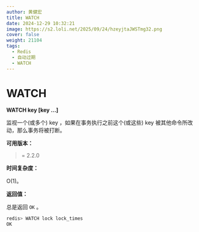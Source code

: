 ```yaml
---
author: 黄健宏
title: WATCH
date: 2024-12-29 10:32:21
image: https://s2.loli.net/2025/09/24/hzeyjtaJWSTmg32.png
cover: false
weight: 21104
tags:
  - Redis
  - 自动过期
  - WATCH
---
```


# WATCH

**WATCH key [key …]**

监视一个(或多个) key ，如果在事务执行之前这个(或这些) key 被其他命令所改动，那么事务将被打断。

**可用版本：**

>= 2.2.0

**时间复杂度：**

O(1)。

**返回值：**

总是返回 `OK` 。

```bash
redis> WATCH lock lock_times
OK
```